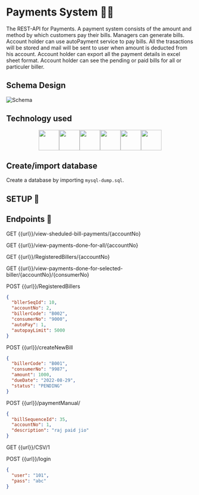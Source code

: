 # Payments System 💸💸

The REST-API for Payments.
A payment system consists of the amount and method by which customers pay their bills. Managers can generate bills. Account holder can use autoPayment service to pay bills. All the trasactions will be stored and mail will be sent to user when amount is deducted from his account. Account holder can export all the payment details in excel sheet format. Account holder can see the pending or paid bills for all or particuler biller. 

## Schema Design 
![Schema](https://github.com/sumitkk12/Payments/tree/master/images/DB%20Design.png)

## Technology used
<div align="center"><img width="55" src="https://github.com/sumitkk12/Payments/tree/master/images/spring-icon-svgrepo-com.svg"/><img width="55" src="https://github.com/sumitkk12/Payments/tree/master/images/mysql-icon.svg"/><img width="55" src="https://github.com/sumitkk12/Payments/tree/master/images/java-icon.svg"/><img width="55" src="https://github.com/sumitkk12/Payments/tree/master/images.svg"/><img width="55" src="https://github.com/sumitkk12/Payments/tree/master/images/git-icon-logo-svgrepo-com.svg"/><img width="55" src="https://github.com/sumitkk12/Payments/tree/master/images/getpostman-icon.svg
"/></div>

## Create/import database

Create a database by importing `mysql-dump.sql`.

## SETUP 🔧

## Endpoints 🔗

GET {{url}}/view-sheduled-bill-payments/{accountNo}

GET {{url}}/view-payments-done-for-all/{accountNo}

GET {{url}}/RegisteredBillers/{accountNo}

GET {{url}}/view-payments-done-for-selected-biller/{accountNo}/{consumerNo}

POST {{url}}/RegisteredBillers
```JSON
{
  "bllerSeqId": 10,
  "accountNo": 2,
  "billerCode": "B002",
  "consumerNo": "9000",
  "autoPay": 1,
  "autopayLimit": 5000
}
```

POST {{url}}/createNewBill
```JSON
{
  "billerCode": "B001",
  "consumerNo": "9987",
  "amount": 1000,
  "dueDate": "2022-08-29",
  "status": "PENDING"
}
```

POST {{url}}/paymentManual/
```JSON
{
  "billSequenceId": 35,
  "accountNo": 1,
  "description": "raj paid jio"
}
```

GET {{url}}/CSV/1

POST {{url}}/login
```JSON
{
  "user": "101",
  "pass": "abc"
}
```


